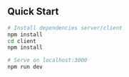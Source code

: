 ## Quick Start

```bash
# Install dependencies server/client
npm install
cd client
npm install

# Serve on localhost:3000
npm run dev
```
